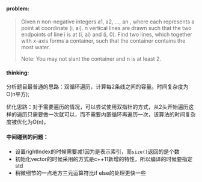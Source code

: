 #### problem: ####

> Given n non-negative integers a1, a2, ..., an , where each represents a point at coordinate (i, ai). n vertical lines are drawn such that the two endpoints of line i is at (i, ai) and (i, 0). Find two lines, which together with x-axis forms a container, such that the container contains the most water.
> 
> Note: You may not slant the container and n is at least 2.


#### thinking: ####

分析题目最普通的思路：双循环遍历，计算每2条线之间的容量。时间复杂度为O(n平方);

优化思路：对于需要遍历的情况，可以尝试使用双指针的方式，从2头开始遍历这样的遍历只需要做一次就可以，而不需要内嵌循环再遍历一次，该算法的时间复杂度被优化为O(n)。

#### 中间碰到的问题： ####

- 设置rightIndex的时候需要减1因为是表示索引，而`size()`返回的是个数
- 初始化vector的时候采用的方式是c++11新增的特性，所以编译的时候要指定std
- 稍微细节的一点地方三元运算符比if else的处理更快一些
